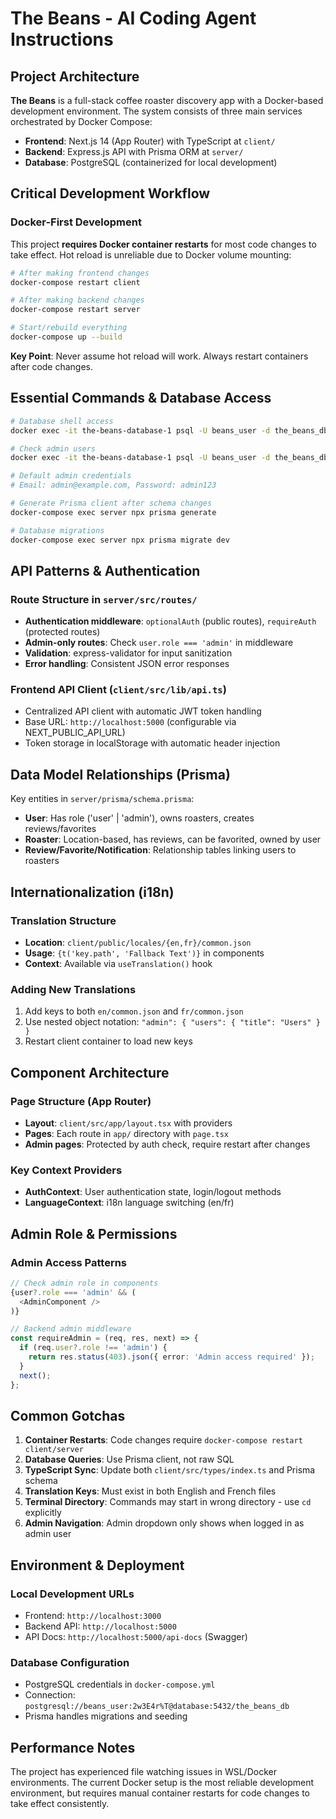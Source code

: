 # The Beans - AI Coding Agent Instructions

## Project Architecture

**The Beans** is a full-stack coffee roaster discovery app with a Docker-based development environment. The system consists of three main services orchestrated by Docker Compose:

- **Frontend**: Next.js 14 (App Router) with TypeScript at `client/`
- **Backend**: Express.js API with Prisma ORM at `server/`  
- **Database**: PostgreSQL (containerized for local development)

## Critical Development Workflow

### Docker-First Development
This project **requires Docker container restarts** for most code changes to take effect. Hot reload is unreliable due to Docker volume mounting:

```bash
# After making frontend changes
docker-compose restart client

# After making backend changes  
docker-compose restart server

# Start/rebuild everything
docker-compose up --build
```

**Key Point**: Never assume hot reload will work. Always restart containers after code changes.

## Essential Commands & Database Access

```bash
# Database shell access
docker exec -it the-beans-database-1 psql -U beans_user -d the_beans_db

# Check admin users  
docker exec -it the-beans-database-1 psql -U beans_user -d the_beans_db -c "SELECT email, username, role FROM users WHERE role = 'admin';"

# Default admin credentials
# Email: admin@example.com, Password: admin123

# Generate Prisma client after schema changes
docker-compose exec server npx prisma generate

# Database migrations
docker-compose exec server npx prisma migrate dev
```

## API Patterns & Authentication

### Route Structure in `server/src/routes/`
- **Authentication middleware**: `optionalAuth` (public routes), `requireAuth` (protected routes)
- **Admin-only routes**: Check `user.role === 'admin'` in middleware
- **Validation**: express-validator for input sanitization
- **Error handling**: Consistent JSON error responses

### Frontend API Client (`client/src/lib/api.ts`)
- Centralized API client with automatic JWT token handling
- Base URL: `http://localhost:5000` (configurable via NEXT_PUBLIC_API_URL)
- Token storage in localStorage with automatic header injection

## Data Model Relationships (Prisma)

Key entities in `server/prisma/schema.prisma`:
- **User**: Has role ('user' | 'admin'), owns roasters, creates reviews/favorites
- **Roaster**: Location-based, has reviews, can be favorited, owned by user
- **Review/Favorite/Notification**: Relationship tables linking users to roasters

## Internationalization (i18n)

### Translation Structure
- **Location**: `client/public/locales/{en,fr}/common.json`
- **Usage**: `{t('key.path', 'Fallback Text')}` in components
- **Context**: Available via `useTranslation()` hook

### Adding New Translations
1. Add keys to both `en/common.json` and `fr/common.json`
2. Use nested object notation: `"admin": { "users": { "title": "Users" } }`
3. Restart client container to load new keys

## Component Architecture

### Page Structure (App Router)
- **Layout**: `client/src/app/layout.tsx` with providers
- **Pages**: Each route in `app/` directory with `page.tsx`
- **Admin pages**: Protected by auth check, require restart after changes

### Key Context Providers
- **AuthContext**: User authentication state, login/logout methods
- **LanguageContext**: i18n language switching (en/fr)

## Admin Role & Permissions

### Admin Access Patterns
```typescript
// Check admin role in components
{user?.role === 'admin' && (
  <AdminComponent />
)}

// Backend admin middleware
const requireAdmin = (req, res, next) => {
  if (req.user?.role !== 'admin') {
    return res.status(403).json({ error: 'Admin access required' });
  }
  next();
};
```

## Common Gotchas

1. **Container Restarts**: Code changes require `docker-compose restart client/server`
2. **Database Queries**: Use Prisma client, not raw SQL
3. **TypeScript Sync**: Update both `client/src/types/index.ts` and Prisma schema
4. **Translation Keys**: Must exist in both English and French files
5. **Terminal Directory**: Commands may start in wrong directory - use `cd` explicitly
6. **Admin Navigation**: Admin dropdown only shows when logged in as admin user

## Environment & Deployment

### Local Development URLs
- Frontend: `http://localhost:3000`
- Backend API: `http://localhost:5000` 
- API Docs: `http://localhost:5000/api-docs` (Swagger)

### Database Configuration
- PostgreSQL credentials in `docker-compose.yml`
- Connection: `postgresql://beans_user:2w3E4r%T@database:5432/the_beans_db`
- Prisma handles migrations and seeding

## Performance Notes

The project has experienced file watching issues in WSL/Docker environments. The current Docker setup is the most reliable development environment, but requires manual container restarts for code changes to take effect consistently.